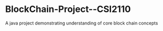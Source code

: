 # BlockChain-Project--CSI2110
A java project demonstrating understanding of core block chain concepts
